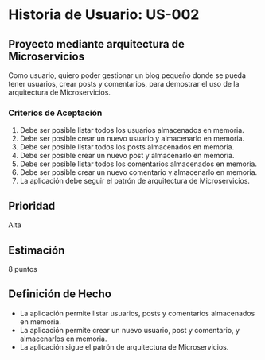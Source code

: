 # Historia de Usuario: US-002

## Proyecto mediante arquitectura de Microservicios

Como usuario, quiero poder gestionar un blog pequeño donde se pueda tener usuarios, crear posts y comentarios, para demostrar el uso de la arquitectura de Microservicios.

### Criterios de Aceptación

1. Debe ser posible listar todos los usuarios almacenados en memoria.
2. Debe ser posible crear un nuevo usuario y almacenarlo en memoria.
3. Debe ser posible listar todos los posts almacenados en memoria.
4. Debe ser posible crear un nuevo post y almacenarlo en memoria.
5. Debe ser posible listar todos los comentarios almacenados en memoria.
6. Debe ser posible crear un nuevo comentario y almacenarlo en memoria.
7. La aplicación debe seguir el patrón de arquitectura de Microservicios.

## Prioridad

Alta

## Estimación

8 puntos

## Definición de Hecho

- La aplicación permite listar usuarios, posts y comentarios almacenados en memoria.
- La aplicación permite crear un nuevo usuario, post y comentario, y almacenarlos en memoria.
- La aplicación sigue el patrón de arquitectura de Microservicios.
